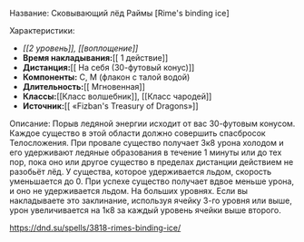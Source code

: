 Название: Сковывающий лёд Раймы \[Rime's binding ice] 

Характеристики:
- *[[2 уровень]], [[воплощение]]*
- **Время накладывания:**[[ 1 действие]]
- **Дистанция:**[[ На себя (30-футовый конус)]]
- **Компоненты:** С, М (флакон с талой водой)
- **Длительность:**[[ Мгновенная]]
- **Классы:**[[Класс  волшебник]], [[Класс чародей]]
- **Источник:**[[ «Fizban's Treasury of Dragons»]]

Описание:
Порыв ледяной энергии исходит от вас 30-футовым конусом. Каждое существо в этой области должно совершить спасбросок Телосложения. При провале существо получает 3к8 урона холодом и его удерживают ледяные образования в течение 1 минуты или до тех пор, пока оно или другое существо в пределах дистанции действием не разобьёт лёд. У существа, которое удерживается льдом, скорость уменьшается до 0. При успехе существо получает вдвое меньше урона, и оно не удерживается льдом.
На больших уровнях. Если вы накладываете это заклинание, используя ячейку 3-го уровня или выше, урон увеличивается на 1к8 за каждый уровень ячейки выше второго.

https://dnd.su/spells/3818-rimes-binding-ice/